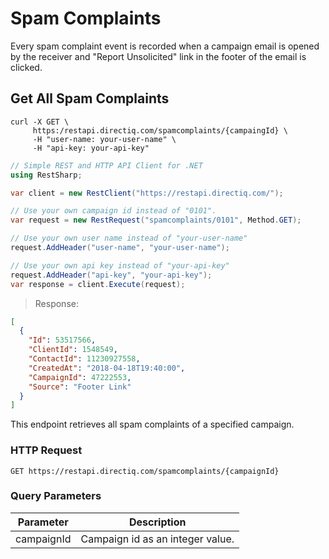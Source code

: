 # Spam Complaints

Every spam complaint event is recorded when a campaign email is opened by the receiver and "Report Unsolicited" link in the footer of the email is clicked.

## Get All Spam Complaints

```shell
curl -X GET \
     https:/restapi.directiq.com/spamcomplaints/{campaingId} \
     -H "user-name: your-user-name" \
     -H "api-key: your-api-key" 
```

```csharp
// Simple REST and HTTP API Client for .NET
using RestSharp;

var client = new RestClient("https://restapi.directiq.com/");

// Use your own campaign id instead of "0101".
var request = new RestRequest("spamcomplaints/0101", Method.GET);

// Use your own user name instead of "your-user-name" 
request.AddHeader("user-name", "your-user-name");

// Use your own api key instead of "your-api-key"
request.AddHeader("api-key", "your-api-key");
var response = client.Execute(request);
```

> Response:

```json
[
  {
    "Id": 53517566,
    "ClientId": 1548549,
    "ContactId": 11230927558,
    "CreatedAt": "2018-04-18T19:40:00",
    "CampaignId": 47222553,
    "Source": "Footer Link"
  }
]
```

This endpoint retrieves all spam complaints of a specified campaign.

### HTTP Request

`GET https://restapi.directiq.com/spamcomplaints/{campaignId}`

### Query Parameters

Parameter | Description
--------- | -----------
campaignId | Campaign id as an integer value.